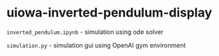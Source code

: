 # uiowa-inverted-pendulum-display

`inverted_pendulum.ipynb` - simulation using ode solver

`simulation.py` - simulation gui using OpenAI gym environment 
